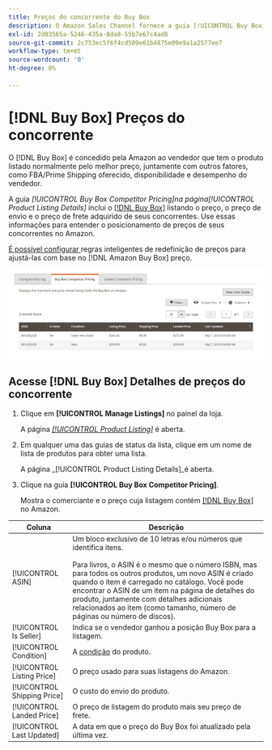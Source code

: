```yaml
---
title: Preços do concorrente do Buy Box
description: O Amazon Sales Channel fornece a guia [!UICONTROL Buy Box Competitor Pricing] para ajudar você a entender o posicionamento de preços de seus concorrentes no Amazon.
exl-id: 2d03565a-5246-435a-8da8-55b7e67c4ad8
source-git-commit: 2c753ec5f6f4cd509e61b4875e09e9a1a2577ee7
workflow-type: tm+mt
source-wordcount: '0'
ht-degree: 0%

---
```


# [!DNL Buy Box] Preços do concorrente

O [!DNL Buy Box] é concedido pela Amazon ao vendedor que tem o produto listado normalmente pelo melhor preço, juntamente com outros fatores, como FBA/Prime Shipping oferecido, disponibilidade e desempenho do vendedor.

A guia _[!UICONTROL Buy Box Competitor Pricing]_na página_[!UICONTROL Product Listing Details]_ inclui o [[!DNL Buy Box]](./buy-box-competitor-pricing.md) listando o preço, o preço de envio e o preço de frete adquirido de seus concorrentes. Use essas informações para entender o posicionamento de preços de seus concorrentes no Amazon.

[É possível configurar ](./intelligent-repricing-rules.md) regras inteligentes de redefinição de preços para ajustá-las com base no  [!DNL Amazon Buy Box] preço.

![Detalhes do preço do concorrente do Buy Box](assets/amazon-listing-details-buy-box.png)

## Acesse [!DNL Buy Box] Detalhes de preços do concorrente

1. Clique em **[!UICONTROL Manage Listings]** no painel da loja.

   A página [_[!UICONTROL Product Listing]_](./managing-product-listings.md) é aberta.

1. Em qualquer uma das guias de status da lista, clique em um nome de lista de produtos para obter uma lista.

   A página _[!UICONTROL Product Listing Details]_é aberta.

1. Clique na guia **[!UICONTROL Buy Box Competitor Pricing]**.

   Mostra o comerciante e o preço cuja listagem contém [[!DNL Buy Box]](./buy-box-competitor-pricing.md) no Amazon.

| Coluna | Descrição |
|--- |--- |
| [!UICONTROL ASIN] | Um bloco exclusivo de 10 letras e/ou números que identifica itens.<br><br>Para livros, o ASIN é o mesmo que o número ISBN, mas para todos os outros produtos, um novo ASIN é criado quando o item é carregado no catálogo. Você pode encontrar o ASIN de um item na página de detalhes do produto, juntamente com detalhes adicionais relacionados ao item (como tamanho, número de páginas ou número de discos). |
| [!UICONTROL Is Seller] | Indica se o vendedor ganhou a posição Buy Box para a listagem. |
| [!UICONTROL Condition] | A [condição](./product-listing-condition.md) do produto. |
| [!UICONTROL Listing Price] | O preço usado para suas listagens do Amazon. |
| [!UICONTROL Shipping Price] | O custo do envio do produto. |
| [!UICONTROL Landed Price] | O preço de listagem do produto mais seu preço de frete. |
| [!UICONTROL Last Updated] | A data em que o preço do Buy Box foi atualizado pela última vez. |
